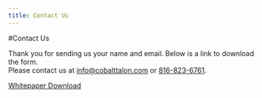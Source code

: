 ```yaml
---
title: Contact Us
---
```

#Contact Us

Thank you for sending us your name and email. Below is a link to download the form.<br>
Please contact us at [info@cobalttalon.com](mailto://info@cobalttalon.com) or [816-823-6761](tel://816-823-6761).

[Whitepaper Download]

[Whitepaper Download]: /pdfs/cobalt_talon_predictive_insights.pdf

